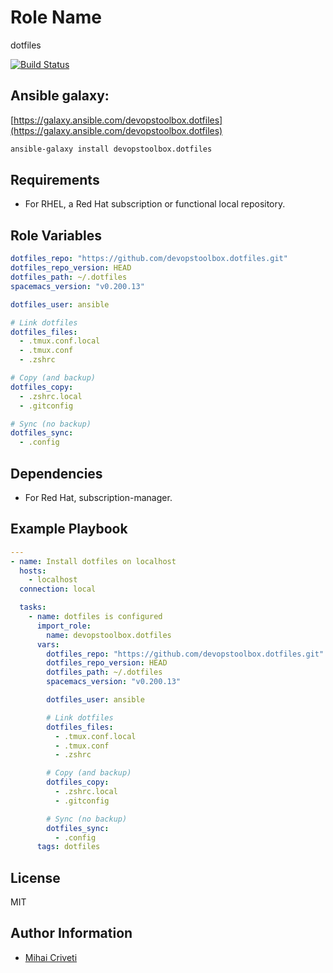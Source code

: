 Role Name
=========

dotfiles

[![Build Status](https://travis-ci.org/cmihai-ansible/dotfiles.svg?branch=master)](https://travis-ci.org/cmihai-ansible/dotfiles)

Ansible galaxy:
---------------

[https://galaxy.ansible.com/devopstoolbox.dotfiles](https://galaxy.ansible.com/devopstoolbox.dotfiles)

```bash
ansible-galaxy install devopstoolbox.dotfiles
```

Requirements
------------

- For RHEL, a Red Hat subscription or functional local repository.

Role Variables
--------------

```yaml
dotfiles_repo: "https://github.com/devopstoolbox.dotfiles.git"
dotfiles_repo_version: HEAD
dotfiles_path: ~/.dotfiles
spacemacs_version: "v0.200.13"

dotfiles_user: ansible

# Link dotfiles
dotfiles_files:
  - .tmux.conf.local
  - .tmux.conf
  - .zshrc

# Copy (and backup)
dotfiles_copy:
  - .zshrc.local
  - .gitconfig

# Sync (no backup)
dotfiles_sync:
  - .config
```

Dependencies
------------

- For Red Hat, subscription-manager.

Example Playbook
----------------

```yaml
---
- name: Install dotfiles on localhost
  hosts:
    - localhost
  connection: local

  tasks:
    - name: dotfiles is configured
      import_role:
        name: devopstoolbox.dotfiles
      vars:
        dotfiles_repo: "https://github.com/devopstoolbox.dotfiles.git"
        dotfiles_repo_version: HEAD
        dotfiles_path: ~/.dotfiles
        spacemacs_version: "v0.200.13"

        dotfiles_user: ansible

        # Link dotfiles
        dotfiles_files:
          - .tmux.conf.local
          - .tmux.conf
          - .zshrc

        # Copy (and backup)
        dotfiles_copy:
          - .zshrc.local
          - .gitconfig

        # Sync (no backup)
        dotfiles_sync:
          - .config
      tags: dotfiles
```

License
-------

MIT

Author Information
------------------

- [Mihai Criveti](https://www.linkedin.com/in/devopstoolbox.)
